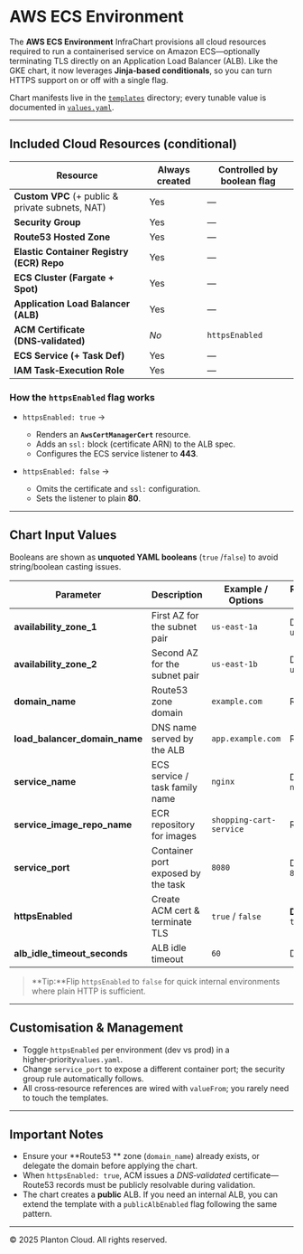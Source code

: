 # AWS ECS Environment

The **AWS ECS Environment** InfraChart provisions all cloud resources required to run a containerised service on Amazon
ECS—optionally terminating TLS directly on an Application Load Balancer (ALB).
Like the GKE chart, it now leverages **Jinja‑based conditionals**, so you can turn HTTPS support on or off with a single
flag.

Chart manifests live in the [`templates`](templates) directory; every tunable value is documented in [
`values.yaml`](values.yaml).

---

## Included Cloud Resources (conditional)

| Resource                                         | Always created | Controlled by boolean flag |
|--------------------------------------------------|----------------|----------------------------|
| **Custom VPC** (+ public & private subnets, NAT) | Yes            | —                          |
| **Security Group**                               | Yes            | —                          |
| **Route53 Hosted Zone**                         | Yes            | —                          |
| **Elastic Container Registry (ECR) Repo**        | Yes            | —                          |
| **ECS Cluster (Fargate + Spot)**                 | Yes            | —                          |
| **Application Load Balancer (ALB)**              | Yes            | —                          |
| **ACM Certificate (DNS‑validated)**              | *No*           | `httpsEnabled`             |
| **ECS Service (+ Task Def)**                     | Yes            | —                          |
| **IAM Task‑Execution Role**                      | Yes            | —                          |

### How the `httpsEnabled` flag works

* `httpsEnabled: true` →

    * Renders an **`AwsCertManagerCert`** resource.
    * Adds an `ssl:` block (certificate ARN) to the ALB spec.
    * Configures the ECS service listener to **443**.
* `httpsEnabled: false` →

    * Omits the certificate and `ssl:` configuration.
    * Sets the listener to plain **80**.

---

## Chart Input Values

Booleans are shown as **unquoted YAML booleans** (`true` /`false`) to avoid string/boolean casting issues.

| Parameter                        | Description                        | Example / Options       | Required / Default   |
|----------------------------------|------------------------------------|-------------------------|----------------------|
| **availability\_zone\_1**        | First AZ for the subnet pair       | `us‑east‑1a`            | Default `us‑east‑1a` |
| **availability\_zone\_2**        | Second AZ for the subnet pair      | `us‑east‑1b`            | Default `us‑east‑1b` |
| **domain\_name**                 | Route53 zone domain               | `example.com`           | Required             |
| **load\_balancer\_domain\_name** | DNS name served by the ALB         | `app.example.com`       | Required             |
| **service\_name**                | ECS service / task family name     | `nginx`                 | Default `nginx`      |
| **service\_image\_repo\_name**   | ECR repository for images          | `shopping-cart-service` | Required             |
| **service\_port**                | Container port exposed by the task | `8080`                  | Default `8080`       |
| **httpsEnabled**                 | Create ACM cert & terminate TLS    | `true` / `false`        | **Default:** `true`  |
| **alb\_idle\_timeout\_seconds**  | ALB idle timeout                   | `60`                    | Default `60`         |

> **Tip:**Flip `httpsEnabled` to `false` for quick internal environments where plain HTTP is sufficient.

---

## Customisation & Management

* Toggle `httpsEnabled` per environment (dev vs prod) in a higher‑priority`values.yaml`.
* Change `service_port` to expose a different container port; the security group rule automatically follows.
* All cross‑resource references are wired with `valueFrom`; you rarely need to touch the templates.

---

## Important Notes

* Ensure your **Route53 ** zone (`domain_name`) already exists, or delegate the domain before applying the chart.
* When `httpsEnabled: true`, ACM issues a *DNS‑validated* certificate—Route53 records must be publicly resolvable
  during validation.
* The chart creates a **public** ALB. If you need an internal ALB, you can extend the template with a `publicAlbEnabled`
  flag following the same pattern.

---

© 2025 Planton Cloud. All rights reserved.
